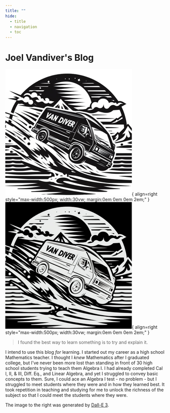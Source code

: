 ```yaml
---
title: ""
hide:
  - title
  - navigation
  - toc
---
```


# Joel Vandiver's Blog

![Dall-E Generated Image of My Last Name](./images/logo-ai.png#only-light){ align=right style="max-width:500px; width:30vw; margin:0em 0em 0em 2em;" }
![Dall-E Generated Image of My Last Name](./images/logo-ai-dark.png#only-dark){ align=right style="max-width:500px; width:30vw; margin:0em 0em 0em 2em;" }

> I found the best way to learn something is to try and explain it.  

I intend to use this blog *for* learning.  I started out my career as a high school Mathematics teacher.  I thought I *knew* Mathematics after I graduated college, but I've never been more lost than standing in front of 30 high school students trying to teach them Algebra I.  I had already completed Cal I, II, & III, Diff. Eq., and Linear Algebra, and yet I struggled to convey basic concepts to them.  Sure, I could ace an Algebra I test - no problem - but I struggled to meet students where they were and in how they learned best. It took repetition in teaching and studying for me to unlock the richness of the subject so that I could meet the students where they were.  

The image to the right was generated by [Dall-E 3](https://www.bing.com/images/create/a-black-and-white-logo-of-a-van-diving-off-of-some/1-6590819f88174744bd947425159173a5?id=%2flhPjI11y9VcNxTJmmB9cg%3d%3d&view=detailv2&idpp=genimg&idpclose=1&FORM=SYDBIC).